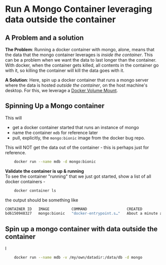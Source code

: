 # Run A Mongo Container leveraging data outside the container
## A Problem and a solution
**The Problem**: Running a docker container with mongo, alone, means that the data that the mongo container leverages is _inside the container_. This can be a problem when we want the data to last longer than the container. With docker, when the container gets killed, all contents in the container go with it, so killing the container will kill the data goes with it.   

**A Solution**: Here, spin up a docker container that runs a mongo server where the data is hosted _outside the container_, on the host machine's desktop. For this, we leverage a [Docker Volume Mount](https://docs.docker.com/storage/volumes/).

## Spinning Up a Mongo container
This will
- get a docker container started that runs an instance of mongo
- name the container `mdb` for reference later
- pull, explicitly, the `mongo:bionic` image from the docker bug repo.

This will NOT get the data out of the container - this is perhaps just for reference.  
```bash
	docker run --name mdb -d mongo:bionic
```

**Validate the container is up & running**  
To see the container "running" that we just got started, show a list of all docker containers - 
```bash
	docker container ls 
```
the output should be something like
```bash
CONTAINER ID   IMAGE          COMMAND                  CREATED              STATUS              PORTS       NAMES
bd6150948327   mongo:bionic   "docker-entrypoint.s…"   About a minute ago   Up About a minute   27017/tcp   mdb
```

## Spin up a mongo container with data outside the container
I
```bash
	docker run --name mdb -v /my/own/datadir:/data/db -d mongo
```